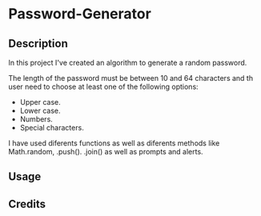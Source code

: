 # Password-Generator
## Description
In this project I've created an algorithm to generate a random password.

The length of the password must be between 10 and 64 characters and th user need to choose at least one of the following options:
- Upper case.
- Lower case.
- Numbers.
- Special characters.

I have used diferents functions as well as diferents methods like Math.random, .push(). .join() as well as prompts and alerts.

## Usage



## Credits
